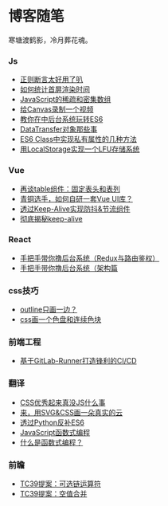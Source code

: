 # 博客随笔

寒塘渡鹤影，冷月葬花魂。

### Js
- [正则断言太好用了叭](https://github.com/qiudongwei/blog/issues/28)
- [如何统计首屏渲染时间]()
- [JavaScript的稀疏和密集数组](https://github.com/qiudongwei/blog/issues/27)
- [给Canvas录制一个视频](https://github.com/qiudongwei/blog/issues/22)
- [教你在中后台系统玩转ES6](https://github.com/qiudongwei/blog/issues/19)
- [DataTransfer对象那些事](https://github.com/qiudongwei/blog/issues/18)
- [ES6 Class中实现私有属性的几种方法](https://github.com/qiudongwei/blog/issues/15)
- [用LocalStorage实现一个LFU存储系统](https://github.com/qiudongwei/blog/issues/3)

### Vue
- [再谈table组件：固定表头和表列](https://github.com/qiudongwei/blog/issues/7)
- [青铜选手，如何自研一套Vue UI库？](https://github.com/qiudongwei/blog/issues/6)
- [透过Keep-Alive实现防抖&节流组件](https://github.com/qiudongwei/blog/issues/5)
- [彻底揭秘keep-alive](https://github.com/qiudongwei/blog/issues/4)

### React
- [手把手带你撸后台系统（Redux与路由鉴权）](https://github.com/qiudongwei/blog/issues/24)
- [手把手带你撸后台系统（架构篇](https://github.com/qiudongwei/blog/issues/23)

### css技巧
- [outline只画一边？](https://github.com/qiudongwei/blog/issues/25)
- [css画一个色盘和连续色块]()

### 前端工程
- [基于GitLab-Runner打造锋利的CI/CD](https://github.com/qiudongwei/blog/issues/2)

### 翻译
- [CSS优秀起来真没JS什么事](https://github.com/qiudongwei/blog/issues/13)
- [来，用SVG&CSS画一朵真实的云](https://github.com/qiudongwei/blog/issues/12)
- [透过Python反补ES6](https://github.com/qiudongwei/blog/issues/11)
- [JavaScript函数式编程](https://github.com/qiudongwei/blog/issues/9)
- [什么是函数式编程？](https://github.com/qiudongwei/blog/issues/8)

### 前瞻
- [TC39提案：可选链运算符](https://github.com/qiudongwei/blog/issues/16)
- [TC39提案：空值合并](https://github.com/qiudongwei/blog/issues/14)

